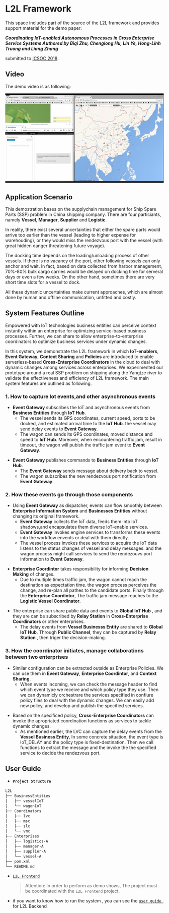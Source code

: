 # L2L Framework

This space includes part of the source of the L2L framework and provides support material for the demo paper:

***Coordinating IoT-enabled Autonomous Processes in Cross Enterprise Service Systems 
Authored by Biqi Zhu, Chenglong Hu, Lin Ye, Hong-Linh Truong and  Liang Zhang***

submitted to [ICSOC 2018](http://icsoc.org/).
## Video
The demo video is as following:

[![placeholder](images/placeholder.png)](https://www.dropbox.com/s/sleajluq3a0xazm/ICSOC2018_demo_l2l_v6.mp4?dl=0)

## Application Scenario
This demostration bases on the supplychain management for Ship Spare Parts (SSP) problem in China shipping company. 
There are four particiants, namely <strong>Vessel</strong>, <strong>Manager</strong>, <strong>Supplier</strong> and <strong>Logistic</strong>. 

In reality, there exist several uncertainties that either the spare parts would arrive too earlier than the vessel
 (leading to higher expense for warehouding), or they would miss the rendezvous port with the vessel 
 (with great hidden danger threatening future voyage).

The docking time depends on the loading/unloading process of other vessels. If there is no vacancy of the port, 
other following vessels can only anchor and wait. In fact, based on data collected from harbor management, 70%-80% 
bulk cargo carries would be delayed on docking time for serveral days or even a few weeks. On the other hand, sometimes 
there are very short time slots for a vessel to dock. 

All these dynamic uncertainties make current approaches, which are almost done by human and offline communication, 
unfitted and costly.
## System Features Outline
Empowered with IoT technologies business entities can perceive context instantly within an enterprise for optimizing 
service-based business processes. Further, we can share to allow enterprise-to-enterprise coordinators to optimize business 
services under dynamic changes. 

In this system, we demonstrate the L2L framework in which <strong>IoT-enablers</strong>, <strong>Event Gateway</strong>, 
<strong>Context Sharing</strong> and <strong>Policies</strong> are introduced to enable  serverless-based <strong>Cross-Enterprise 
Coordinators</strong> in the cloud to deal with dynamic changes among services across enterprises.
We experimented our prototype around a real SSP problem on shipping along the Yangtze river to validate the effectiveness and
efficiency of L2L framework. The main system features are outlined as following.
### 1. How to capture Iot events,and other asynchronous events
<ul>
   <li>
     <strong>Event Gateway</strong> subscribes the IoT and asynchronous events from <strong>Business Entities</strong>
      through <strong>IoT Hub</strong>.
  <ul>
        <li>The vessel sends its GPS coordinates, current speed, ports to be docked, and estimated arrival time to the
         <strong>IoT Hub</strong>. the vessel may send delay events to <strong> Event Gateway</strong>.
        </li>            
        <li>The wagon can sends its GPS coordinates, moved distance and speed to <strong>IoT Hub</strong>. Moreover,
         when encountering traffic jam, result in timeout, the wagon will pubish the traffic jam event to <strong>Event
          Gateway</strong>.
        </li>
   </ul> 
</ul>
<ul>
      <li>
        <strong>Event Gateway</strong> publishes commands to <strong>Business Entities</strong> through <strong>IoT Hub</strong>.
      <ul>
        <li>
          The <strong>Event Gateway </strong>sends message about delivery back to vessel. 
        </li>
        <li>
          The wagon subscribes the new rendezvous port notification from <strong>Event Gateway</strong>.
        </li>
      </ul>
 </ul>     
   
### 2. How these events go through those components
<ul>
  <li> Using <strong>Event Gateway</strong> as dispatcher, events can flow smoothly between <strong>Enterprise Information System</strong> and
   <strong>Businesses Entities</strong> without changing its original framework.
   <ul>
        <li> <strong>Event Gateway</strong> collects the IoT data, feeds them into IoT shadows,and encapsulates them diverse IoT-enable services.</li>
        <li> <strong>Event Gateway</strong> invokes engine services to transforms these events into the workflow envents or  deal with them directly.</li>
        <li>The vessel process invokes these services to acquire the IoT data listens to the status changes of vessel and delay messages. and
         the wagon process might call services to send the rendezouvs port information to <strong>Event Gateway</strong>.</li>
    </ul>
</ul>
<ul>
  <li><strong>Enterprise Coordintor</strong> takes responsibility for informing <strong>Decision Making</strong> of changes. 
  <ul>
  <li> Due to multiple times traffic jam, the wagon cannot reach the destination as expectation time. the wagon process perceives the
   change, and re-plan all pathes to the candidate ports. Finally through the <strong>Enterprise Coordintor</strong>, The traffic
   jam message reaches to the <strong> Logistic Vessel Coordinator</strong>.</li>
</ul>
</ul>
<ul>
   <li>The enterprise can share public data and events to <strong>Global IoT Hub</strong> , and they are can be subscribed by <strong>Relay 
   Station</strong> in <strong>Cross-Enterprise Coordinators</strong> or other enterprises.
   <ul>
   <li>The delay events from <strong>Vessel Businesss Entity</strong> are shared to <strong>Global IoT Hub</strong>.
    Through <strong>Public Channel</strong>, they can be captured by <strong>Relay Station</strong> , then triger the decision-making.</li>
   </ul>
</ul>

### 3. How the coordinator initiates, manage collaborations between two enterprises 
<ul>
 <li>
     Similar configuration can be extracted outside as Enterprise Policies. We can use them in <strong>Event Gateway</strong>,
      <strong>Enterprise Coordintor</strong>, and <strong>Context Sharing</strong>. 
 <ul>
       <li>When events incoming, we can check the message header to find which event type we receive and which policy type they use. Then we can dynamicly orchestrare
        the services specified in confiure policy files to deal with the dynamic changes. We can easily add new policy, and develop and publish the specified services.
       </li>
  </ul>
</ul>
<ul>
     <li>Based on the specificed policy, <strong>Cross-Enterprise Coordinators</strong> can invoke the apropriated coordination functions as services
      to tackle dynamic changes.
 <ul>
       <li>As mentioned earlier, the LVC can capture the delay events from the <strong>Vessel Business Entity</strong>, In some concrete situation, the event
        type is IoT_DELAY and the policy type is  fixed-destination. Then we call functions to extract the message and the invoke the the specified service to
         decide the rendezvous port.  
       </li>
  </ul>
</ul>

## User Guide
- **`Project Structure`**
```console
L2L
├── BusinessEntities
│   ├── vesselIoT
│   └── wagonIoT
├── Coordinators
│   ├── lvc
│   ├── msc
│   ├── slc
│   └── vmc
├── Enterprises
│   ├── logistics-A
│   ├── manager-A
│   ├── supplier-A
│   └── vessel-A
├── pom.xml
└── README.md
```
-   [`L2L Frontend`](https://github.com/i-qiqi/L2L/tree/lambda)
    > Attention: In order to perform as demo shows, The project must be coordinated with the `L2L Frontend` project.
- if you want to know how to run the system , you can see the [`user guide `](userguide.md) for L2L Backend
